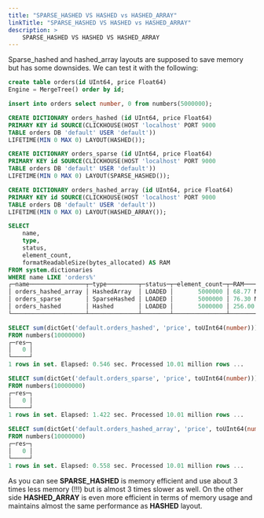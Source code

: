 ```yaml
---
title: "SPARSE_HASHED VS HASHED vs HASHED_ARRAY"
linkTitle: "SPARSE_HASHED VS HASHED vs HASHED_ARRAY"
description: >
    SPARSE_HASHED VS HASHED VS HASHED_ARRAY
---
```

Sparse_hashed and hashed_array layouts are supposed to save memory but has some downsides. We can test it with the following:

```sql
create table orders(id UInt64, price Float64)
Engine = MergeTree() order by id;

insert into orders select number, 0 from numbers(5000000);

CREATE DICTIONARY orders_hashed (id UInt64, price Float64)
PRIMARY KEY id SOURCE(CLICKHOUSE(HOST 'localhost' PORT 9000
TABLE orders DB 'default' USER 'default'))
LIFETIME(MIN 0 MAX 0) LAYOUT(HASHED());

CREATE DICTIONARY orders_sparse (id UInt64, price Float64)
PRIMARY KEY id SOURCE(CLICKHOUSE(HOST 'localhost' PORT 9000
TABLE orders DB 'default' USER 'default'))
LIFETIME(MIN 0 MAX 0) LAYOUT(SPARSE_HASHED());

CREATE DICTIONARY orders_hashed_array (id UInt64, price Float64)
PRIMARY KEY id SOURCE(CLICKHOUSE(HOST 'localhost' PORT 9000
TABLE orders DB 'default' USER 'default'))
LIFETIME(MIN 0 MAX 0) LAYOUT(HASHED_ARRAY());

SELECT
    name,
    type,
    status,
    element_count,
    formatReadableSize(bytes_allocated) AS RAM
FROM system.dictionaries
WHERE name LIKE 'orders%'
┌─name────────────────┬─type─────────┬─status─┬─element_count─┬─RAM────────┐
│ orders_hashed_array │ HashedArray  │ LOADED │       5000000 │ 68.77 MiB  │
│ orders_sparse       │ SparseHashed │ LOADED │       5000000 │ 76.30 MiB  │
│ orders_hashed       │ Hashed       │ LOADED │       5000000 │ 256.00 MiB │
└─────────────────────┴──────────────┴────────┴───────────────┴────────────┘

SELECT sum(dictGet('default.orders_hashed', 'price', toUInt64(number))) AS res
FROM numbers(10000000)
┌─res─┐
│   0 │
└─────┘
1 rows in set. Elapsed: 0.546 sec. Processed 10.01 million rows ...

SELECT sum(dictGet('default.orders_sparse', 'price', toUInt64(number))) AS res
FROM numbers(10000000)
┌─res─┐
│   0 │
└─────┘
1 rows in set. Elapsed: 1.422 sec. Processed 10.01 million rows ...

SELECT sum(dictGet('default.orders_hashed_array', 'price', toUInt64(number))) AS res
FROM numbers(10000000)
┌─res─┐
│   0 │
└─────┘
1 rows in set. Elapsed: 0.558 sec. Processed 10.01 million rows ...
```

As you can see **SPARSE_HASHED** is memory efficient and use about 3 times less memory (!!!) but is almost 3 times slower as well. On the other side **HASHED_ARRAY** is even more efficient in terms of memory usage and maintains almost the same performance as **HASHED** layout.
